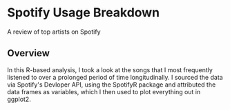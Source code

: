 # Spotify Usage Breakdown
A review of top artists on Spotify 

## Overview

In this R-based analysis, I took a look at the songs that I most frequently listened to over a prolonged period of time longitudinally. 
I sourced the data via Spotify's Devloper API, using the SpotifyR package and attributed the data frames as variables, which I then used to 
plot everything out in ggplot2. 

